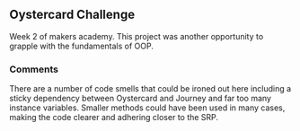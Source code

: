 ## Oystercard Challenge

Week 2 of makers academy.  This project was another opportunity to grapple with the fundamentals of OOP.  

### Comments

There are a number of code smells that could be ironed out here including a sticky dependency between Oystercard and Journey and far too many instance variables.  Smaller methods could have been used in many cases, making the code clearer and adhering closer to the SRP.
